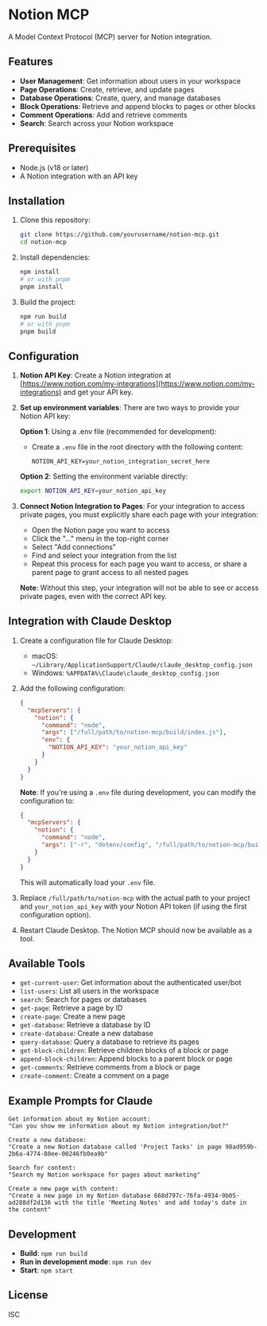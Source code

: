# Notion MCP

A Model Context Protocol (MCP) server for Notion integration.

## Features

- **User Management**: Get information about users in your workspace
- **Page Operations**: Create, retrieve, and update pages
- **Database Operations**: Create, query, and manage databases 
- **Block Operations**: Retrieve and append blocks to pages or other blocks
- **Comment Operations**: Add and retrieve comments
- **Search**: Search across your Notion workspace

## Prerequisites

- Node.js (v18 or later)
- A Notion integration with an API key

## Installation

1. Clone this repository:
   ```bash
   git clone https://github.com/yourusername/notion-mcp.git
   cd notion-mcp
   ```

2. Install dependencies:
   ```bash
   npm install
   # or with pnpm
   pnpm install
   ```

3. Build the project:
   ```bash
   npm run build
   # or with pnpm
   pnpm build
   ```

## Configuration

1. **Notion API Key**: Create a Notion integration at [https://www.notion.com/my-integrations](https://www.notion.com/my-integrations) and get your API key.

2. **Set up environment variables**: There are two ways to provide your Notion API key:

   **Option 1**: Using a .env file (recommended for development):
   - Create a `.env` file in the root directory with the following content:
     ```
     NOTION_API_KEY=your_notion_integration_secret_here
     ```

   **Option 2**: Setting the environment variable directly:
   ```bash
   export NOTION_API_KEY=your_notion_api_key
   ```

3. **Connect Notion Integration to Pages**: For your integration to access private pages, you must explicitly share each page with your integration:
   - Open the Notion page you want to access
   - Click the "..." menu in the top-right corner
   - Select "Add connections"
   - Find and select your integration from the list
   - Repeat this process for each page you want to access, or share a parent page to grant access to all nested pages

   **Note**: Without this step, your integration will not be able to see or access private pages, even with the correct API key.

## Integration with Claude Desktop

1. Create a configuration file for Claude Desktop:
   - macOS: `~/Library/ApplicationSupport/Claude/claude_desktop_config.json`
   - Windows: `%APPDATA%\Claude\claude_desktop_config.json`

2. Add the following configuration:
   ```json
   {
     "mcpServers": {
       "notion": {
         "command": "node",
         "args": ["/full/path/to/notion-mcp/build/index.js"],
         "env": {
           "NOTION_API_KEY": "your_notion_api_key"
         }
       }
     }
   }
   ```

   **Note**: If you're using a `.env` file during development, you can modify the configuration to:
   ```json
   {
     "mcpServers": {
       "notion": {
         "command": "node",
         "args": ["-r", "dotenv/config", "/full/path/to/notion-mcp/build/index.js"]
       }
     }
   }
   ```
   This will automatically load your `.env` file.

3. Replace `/full/path/to/notion-mcp` with the actual path to your project and `your_notion_api_key` with your Notion API token (if using the first configuration option).

4. Restart Claude Desktop. The Notion MCP should now be available as a tool.

## Available Tools

- `get-current-user`: Get information about the authenticated user/bot
- `list-users`: List all users in the workspace
- `search`: Search for pages or databases
- `get-page`: Retrieve a page by ID
- `create-page`: Create a new page
- `get-database`: Retrieve a database by ID
- `create-database`: Create a new database
- `query-database`: Query a database to retrieve its pages
- `get-block-children`: Retrieve children blocks of a block or page
- `append-block-children`: Append blocks to a parent block or page
- `get-comments`: Retrieve comments from a block or page
- `create-comment`: Create a comment on a page

## Example Prompts for Claude

```
Get information about my Notion account:
"Can you show me information about my Notion integration/bot?"

Create a new database:
"Create a new Notion database called 'Project Tasks' in page 98ad959b-2b6a-4774-80ee-00246fb0ea9b"

Search for content:
"Search my Notion workspace for pages about marketing"

Create a new page with content:
"Create a new page in my Notion database 668d797c-76fa-4934-9b05-ad288df2d136 with the title 'Meeting Notes' and add today's date in the content"
```

## Development

- **Build**: `npm run build`
- **Run in development mode**: `npm run dev`
- **Start**: `npm start`

## License

ISC 